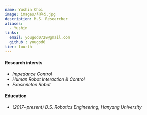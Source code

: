```yaml
---
name: Yushin Choi
image: images/최유신.jpg
description: M.S. Researcher
aliases:
  - Yushin
links:
  email: yougod0728@gmail.com
  github : yougod6
tier: fourth
---
```

#### **Research intersts**
- *Impedance Control* 
- *Human Robot Interaction & Control*
- *Exoskeleton Robot*


#### **Education**
- *(2017~present) B.S. Robotics Engineering, Hanyang University*






